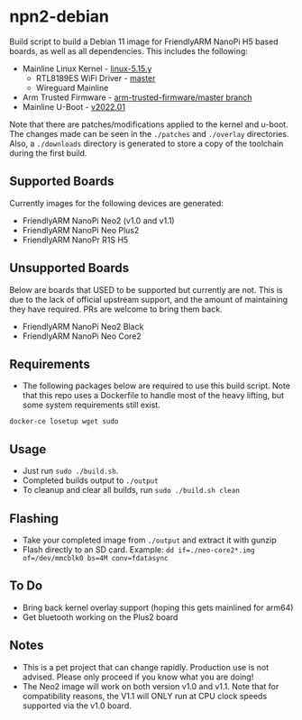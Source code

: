 # npn2-debian

Build script to build a Debian 11 image for FriendlyARM NanoPi H5 based boards, as well as all dependencies. This includes the following:

- Mainline Linux Kernel - [linux-5.15.y](https://git.kernel.org/pub/scm/linux/kernel/git/stable/linux.git/log/?h=linux-5.15.y)
  - RTL8189ES WiFi Driver - [master](https://github.com/jwrdegoede/rtl8189ES_linux/tree/master)
  - Wireguard Mainline
- Arm Trusted Firmware - [arm-trusted-firmware/master branch](https://github.com/ARM-software/arm-trusted-firmware/tree/master)
- Mainline U-Boot - [v2022.01](https://github.com/u-boot/u-boot/tree/v2022.01)

Note that there are patches/modifications applied to the kernel and u-boot. The changes made can be seen in the `./patches` and `./overlay` directories. Also, a `./downloads` directory is generated to store a copy of the toolchain during the first build.

## Supported Boards
Currently images for the following devices are generated:
* FriendlyARM NanoPi Neo2 (v1.0 and v1.1)
* FriendlyARM NanoPi Neo Plus2
* FriendlyARM NanoPr R1S H5

## Unsupported Boards
Below are boards that USED to be supported but currently are not. This is due to the lack of official upstream support, and the amount of maintaining they have required. PRs are welcome to bring them back.
* FriendlyARM NanoPi Neo2 Black
* FriendlyARM NanoPi Neo Core2

## Requirements

- The following packages below are required to use this build script. Note that this repo uses a Dockerfile to handle most of the heavy lifting, but some system requirements still exist.

`docker-ce losetup wget sudo`

## Usage
- Just run `sudo ./build.sh`.
- Completed builds output to `./output`
- To cleanup and clear all builds, run `sudo ./build.sh clean`

## Flashing
- Take your completed image from `./output` and extract it with gunzip
- Flash directly to an SD card. Example: `dd if=./neo-core2*.img of=/dev/mmcblk0 bs=4M conv=fdatasync`

## To Do
* Bring back kernel overlay support (hoping this gets mainlined for arm64)
* Get bluetooth working on the Plus2 board

## Notes
- This is a pet project that can change rapidly. Production use is not advised. Please only proceed if you know what you are doing!
- The Neo2 image will work on both version v1.0 and v1.1. Note that for compatibility reasons, the V1.1 will ONLY run at CPU clock speeds supported via the v1.0 board.